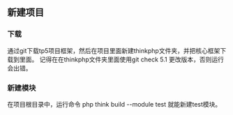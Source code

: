 ## 新建项目
### 下载
通过git下载tp5项目框架，然后在项目里面新建thinkphp文件夹，并把核心框架下载到里面。
记得在在thinkphp文件夹里面使用git check 5.1 更改版本，否则运行会出错。

### 新建模块
在项目根目录中，运行命令 php think build --module test 就能新建test模块。